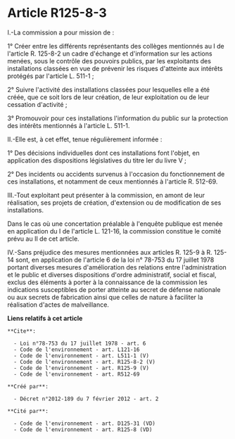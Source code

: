 # Article R125-8-3

I.-La commission a pour mission de : 

1° Créer entre les différents représentants des collèges mentionnés au I de l'article R. 125-8-2 un cadre d'échange et
d'information sur les actions menées, sous le contrôle des pouvoirs publics, par les exploitants des installations classées
en vue de prévenir les risques d'atteinte aux intérêts protégés par l'article L. 511-1 ; 

2° Suivre l'activité des installations classées pour lesquelles elle a été créée, que ce soit lors de leur création, de leur
exploitation ou de leur cessation d'activité ; 

3° Promouvoir pour ces installations l'information du public sur la protection des intérêts mentionnés à l'article L. 511-1. 

II.-Elle est, à cet effet, tenue régulièrement informée : 

1° Des décisions individuelles dont ces installations font l'objet, en application des dispositions législatives du titre Ier
du livre V ; 

2° Des incidents ou accidents survenus à l'occasion du fonctionnement de ces installations, et notamment de ceux mentionnés à
l'article R. 512-69. 

III.-Tout exploitant peut présenter à la commission, en amont de leur réalisation, ses projets de création, d'extension ou de
modification de ses installations. 

Dans le cas où une concertation préalable à l'enquête publique est menée en application du I de l'article L. 121-16, la
commission constitue le comité prévu au II de cet article. 

IV.-Sans préjudice des mesures mentionnées aux articles R. 125-9 à R. 125-14 sont, en application de l'article 6 de la loi n°
78-753 du 17 juillet 1978 portant diverses mesures d'amélioration des relations entre l'administration et le public et
diverses dispositions d'ordre administratif, social et fiscal, exclus des éléments à porter à la connaissance de la
commission les indications susceptibles de porter atteinte au secret de défense nationale ou aux secrets de fabrication ainsi
que celles de nature à faciliter la réalisation d'actes de malveillance.

**Liens relatifs à cet article**

	**Cite**:

	  - Loi n°78-753 du 17 juillet 1978 - art. 6
	  - Code de l'environnement - art. L121-16
	  - Code de l'environnement - art. L511-1 (V)
	  - Code de l'environnement - art. R125-8-2 (V)
	  - Code de l'environnement - art. R125-9 (V)
	  - Code de l'environnement - art. R512-69

	**Créé par**:

	  - Décret n°2012-189 du 7 février 2012 - art. 2

	**Cité par**:

	  - Code de l'environnement - art. D125-31 (VD)
	  - Code de l'environnement - art. R125-8 (VD)
